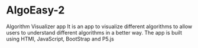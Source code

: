 # AlgoEasy-2
Algorithm Visualizer app
It is an app to visualize different algorithms to allow users to understand different
algorithms in a better way.
The app is built using HTMl, JavaScript, BootStrap and P5.js
